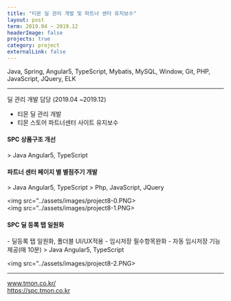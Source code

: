 ```yaml
---
title: "티몬 딜 관리 개발 및 파트너 센터 유지보수"
layout: post
term: 2019.04 ~ 2019.12
headerImage: false
projects: true
category: project
externalLink: false
---
```


Java, Spring, Angular5, TypeScript, Mybatis, MySQL, Window, Git, PHP, JavaScript, JQuery, ELK

---

딜 관리 개발 담당 (2019.04 ~2019.12)
- 티몬 딜 관리 개발
- 티몬 스토어 파트너센터 사이트 유지보수

<h4>SPC 상품구조 개선</h4>
> Java Angular5, TypeScript

<h4>파트너 센터 페이지 별 별점주기 개발</h4>
> Java Angular5, TypeScript
> Php, JavaScript, JQuery

<img src="../assets/images/project8-0.PNG> <br>
<img src="../assets/images/project8-1.PNG> <br>

<h4>SPC 딜 등록 탭 일원화</h4>
- 딜등록 탭 일원화, 폴더블 UI/UX적용
- 임시저장 필수항목완화
- 자동 임시저장 기능 제공(매 10분)
> Java Angular5, TypeScript
  
<img src="../assets/images/project8-2.PNG> <br>

---

www.tmon.co.kr/‎
<br>
https://spc.tmon.co.kr
<br><br>